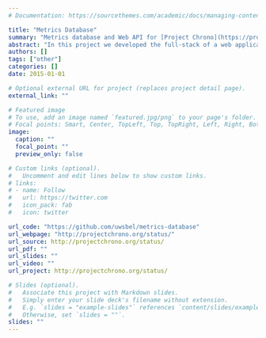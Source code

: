 ```yaml
---
# Documentation: https://sourcethemes.com/academic/docs/managing-content/

title: "Metrics Database"
summary: "Metrics database and Web API for [Project Chrono](https://projectchrono.org/)"
abstract: "In this project we developed the full-stack of a web application that keeps track of the testing and performance metrics of Project Chrono. Every time a commit is made to the Chrono repository a set of unit tests and performance tests are ran on different machines. We extract metrics from these tests and save them in a database. The Project Chrono webpage can query the database through a RESTful API. You can see the [metrics history here](http://projectchrono.org/status/)."
authors: []
tags: ["other"]
categories: []
date: 2015-01-01

# Optional external URL for project (replaces project detail page).
external_link: ""

# Featured image
# To use, add an image named `featured.jpg/png` to your page's folder.
# Focal points: Smart, Center, TopLeft, Top, TopRight, Left, Right, BottomLeft, Bottom, BottomRight.
image:
  caption: ""
  focal_point: ""
  preview_only: false

# Custom links (optional).
#   Uncomment and edit lines below to show custom links.
# links:
# - name: Follow
#   url: https://twitter.com
#   icon_pack: fab
#   icon: twitter

url_code: "https://github.com/uwsbel/metrics-database"
url_webpage: "http://projectchrono.org/status/"
url_source: http://projectchrono.org/status/
url_pdf: ""
url_slides: ""
url_video: ""
url_project: http://projectchrono.org/status/

# Slides (optional).
#   Associate this project with Markdown slides.
#   Simply enter your slide deck's filename without extension.
#   E.g. `slides = "example-slides"` references `content/slides/example-slides.md`.
#   Otherwise, set `slides = ""`.
slides: ""
---
```

